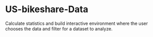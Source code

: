 # US-bikeshare-Data
Calculate statistics and build interactive environment where the user chooses the data and filter for a dataset to analyze.
